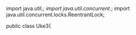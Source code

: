 import java.util.*;
import java.util.concurrent.*;
import java.util.concurrent.locks.ReentrantLock;


public class Uke3{
  
